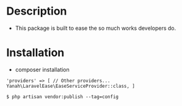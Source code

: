 # Description
- This package is built to ease the so much works developers do. 

# Installation

- composer installation

`
'providers' => [
    // Other providers...
    Yanah\LaravelEase\EaseServiceProvider::class,
]
`

`$ php artisan vendor:publish --tag=config`
